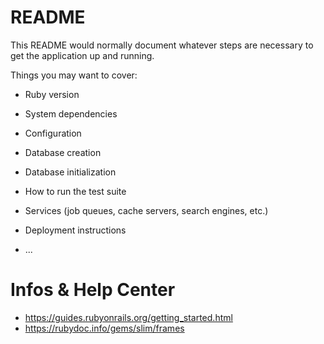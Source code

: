 # README

This README would normally document whatever steps are necessary to get the
application up and running.

Things you may want to cover:

* Ruby version

* System dependencies

* Configuration

* Database creation

* Database initialization

* How to run the test suite

* Services (job queues, cache servers, search engines, etc.)

* Deployment instructions

* ...

# Infos & Help Center
- https://guides.rubyonrails.org/getting_started.html
- https://rubydoc.info/gems/slim/frames
